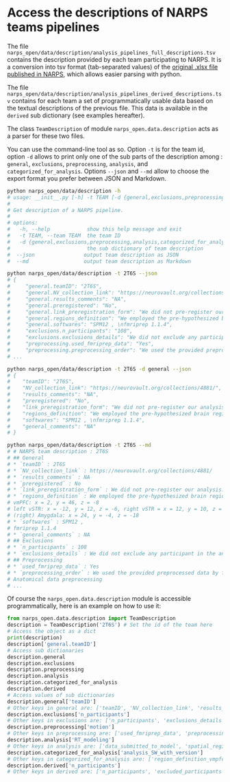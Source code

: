 # Access the descriptions of NARPS teams pipelines

The file `narps_open/data/description/analysis_pipelines_full_descriptions.tsv` contains the description provided by each team participating to NARPS.
It is a conversion into tsv format (tab-separated values) of the [original .xlsx file published in NARPS](https://github.com/poldrack/narps/blob/1.0.1/ImageAnalyses/metadata_files/analysis_pipelines_for_analysis.xlsx
), which allows easier parsing with python.

The file `narps_open/data/description/analysis_pipelines_derived_descriptions.tsv` contains for each team a set of programmatically usable data based on the textual descriptions of the previous file. This data is available in the `derived` sub dictionary (see examples hereafter).

The class `TeamDescription` of module `narps_open.data.description` acts as a parser for these two files.

You can use the command-line tool as so. Option `-t` is for the team id, option `-d` allows to print only one of the sub parts of the description among : `general`, `exclusions`, `preprocessing`, `analysis`, and `categorized_for_analysis`. Options `--json` and `--md` allow to choose the export format you prefer between JSON and Markdown.

```bash
python narps_open/data/description -h
# usage: __init__.py [-h] -t TEAM [-d {general,exclusions,preprocessing,analysis,categorized_for_analysis,derived}]
#
# Get description of a NARPS pipeline.
#
# options:
#   -h, --help            show this help message and exit
#   -t TEAM, --team TEAM  the team ID
#   -d {general,exclusions,preprocessing,analysis,categorized_for_analysis,derived}, --dictionary {general,exclusions,preprocessing,analysis,categorized_for_analysis,derived}
#                         the sub dictionary of team description
#  --json                output team description as JSON
#  --md                  output team description as Markdown

python narps_open/data/description -t 2T6S --json
# {
#     "general.teamID": "2T6S",
#     "general.NV_collection_link": "https://neurovault.org/collections/4881/",
#     "general.results_comments": "NA",
#     "general.preregistered": "No",
#     "general.link_preregistration_form": "We did not pre-register our analysis.",
#     "general.regions_definition": "We employed the pre-hypothesized brain regions (vmPFC, vSTR, and amygdala) from Barta, McGuire, and Kable (2010, Neuroimage). Specific MNI coordinates are:\nvmPFC: x = 2, y = 46, z = -8\nleft vSTR: x = -12, y = 12, z = -6, right vSTR = x = 12, y = 10, z = -6\n(right) Amygdala: x = 24, y = -4, z = -18",
#     "general.softwares": "SPM12 , \nfmriprep 1.1.4",
#     "exclusions.n_participants": "108",
#     "exclusions.exclusions_details": "We did not exclude any participant in the analysis",
#     "preprocessing.used_fmriprep_data": "Yes",
#     "preprocessing.preprocessing_order": "We used the provided preprocessed data by fMRIPprep 1.1.4 (Esteban, Markiewicz, et al. (2018); Esteban, Blair, et al. (2018); RRID:SCR_016216), which is based on Nipype 1.1.1 (Gorgolewski et al. (2011); Gorgolewski et al. (2018); RRID:SCR_002502) and we additionally conducted a spatial smoothing using the provided preprocessed data set and SPM12. Here, we attach the preprocessing steps described in the provided data set. \nAnatomical data preprocessing\nThe T1-weighted (T1w) image was corrected for intensity non-uniformity (INU) using N4BiasFieldCorrection (Tustison et al. 2010, ANTs 2.2.0), and used as T1w-reference throughout the workflow. The T1w-reference was then skull-stripped using antsBrainExtraction.sh (ANTs 2.2.0), using OASIS as target template. Brain surfaces we
# ...

python narps_open/data/description -t 2T6S -d general --json
# {
#    "teamID": "2T6S",
#    "NV_collection_link": "https://neurovault.org/collections/4881/",
#    "results_comments": "NA",
#    "preregistered": "No",
#    "link_preregistration_form": "We did not pre-register our analysis.",
#    "regions_definition": "We employed the pre-hypothesized brain regions (vmPFC, vSTR, and amygdala) from Barta, McGuire, and Kable (2010, Neuroimage). Specific MNI coordinates are:\nvmPFC: x = 2, y = 46, z = -8\nleft vSTR: x = -12, y = 12, z = -6, right vSTR = x = 12, y = 10, z = -6\n(right) Amygdala: x = 24, y = -4, z = -18",
#    "softwares": "SPM12 , \nfmriprep 1.1.4",
#    "general_comments": "NA"
# }

python narps_open/data/description -t 2T6S --md
# # NARPS team description : 2T6S
# ## General
# * `teamID` : 2T6S
# * `NV_collection_link` : https://neurovault.org/collections/4881/
# * `results_comments` : NA
# * `preregistered` : No
# * `link_preregistration_form` : We did not pre-register our analysis.
# * `regions_definition` : We employed the pre-hypothesized brain regions (vmPFC, vSTR, and amygdala) from Barta, McGuire, and Kable (2010, Neuroimage). Specific MNI coordinates are:
# vmPFC: x = 2, y = 46, z = -8
# left vSTR: x = -12, y = 12, z = -6, right vSTR = x = 12, y = 10, z = -6
# (right) Amygdala: x = 24, y = -4, z = -18
# * `softwares` : SPM12 , 
# fmriprep 1.1.4
# * `general_comments` : NA
# ## Exclusions
# * `n_participants` : 108
# * `exclusions_details` : We did not exclude any participant in the analysis
# ## Preprocessing
# * `used_fmriprep_data` : Yes
# * `preprocessing_order` : We used the provided preprocessed data by fMRIPprep 1.1.4 (Esteban, Markiewicz, et al. (2018); Esteban, Blair, et al. (2018); RRID:SCR_016216), which is based on Nipype 1.1.1 (Gorgolewski et al. (2011); Gorgolewski et al. (2018); RRID:SCR_002502) and we additionally conducted a spatial smoothing using the provided preprocessed data set and SPM12. Here, we attach the preprocessing steps described in the provided data set. 
# Anatomical data preprocessing
# ...
```

Of course the `narps_open.data.description` module is accessible programmatically, here is an example on how to use it:

```python
from narps_open.data.description import TeamDescription
description = TeamDescription('2T6S') # Set the id of the team here
# Access the object as a dict
print(description)
description['general.teamID']
# Access sub dictionaries
description.general
description.exclusions
description.preprocessing
description.analysis
description.categorized_for_analysis
description.derived
# Access values of sub dictionaries
description.general['teamID']
# Other keys in general are: ['teamID', 'NV_collection_link', 'results_comments', 'preregistered', 'link_preregistration_form', 'regions_definition', 'softwares', 'general_comments']
description.exclusions['n_participants']
# Other keys in exclusions are: ['n_participants', 'exclusions_details']
description.preprocessing['motion']
# Other keys in preprocessing are: ['used_fmriprep_data', 'preprocessing_order', 'brain_extraction', 'segmentation', 'slice_time_correction', 'motion_correction', 'motion', 'gradient_distortion_correction', 'intra_subject_coreg', 'distortion_correction', 'inter_subject_reg', 'intensity_correction', 'intensity_normalization', 'noise_removal', 'volume_censoring', 'spatial_smoothing', 'preprocessing_comments']
description.analysis['RT_modeling']
# Other keys in analysis are: ['data_submitted_to_model', 'spatial_region_modeled', 'independent_vars_first_level', 'RT_modeling', 'movement_modeling', 'independent_vars_higher_level', 'model_type', 'model_settings', 'inference_contrast_effect', 'search_region', 'statistic_type', 'pval_computation', 'multiple_testing_correction', 'comments_analysis']
description.categorized_for_analysis['analysis_SW_with_version']
# Other keys in categorized_for_analysis are: ['region_definition_vmpfc', 'region_definition_striatum', 'region_definition_amygdala', 'analysis_SW', 'analysis_SW_with_version', 'smoothing_coef', 'testing', 'testing_thresh', 'correction_method', 'correction_thresh_']
description.derived['n_participants']
# Other keys in derived are: ['n_participants', 'excluded_participants', 'func_fwhm', 'con_fwhm']
```
